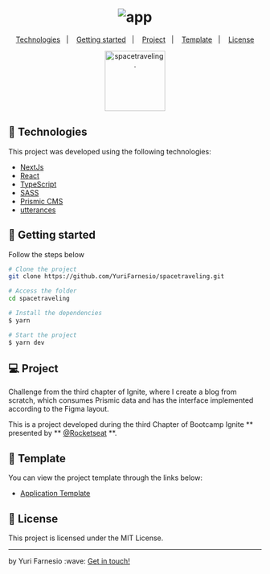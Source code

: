 <h1 align="center">
    <img alt="app" src="https://user-images.githubusercontent.com/45167583/145210182-97a9d43a-11a4-4a53-ae84-9ac61022813d.gif" />
</h1>

<p align="center">
  <a href="#-technologies">Technologies</a>&nbsp;&nbsp;&nbsp;|&nbsp;&nbsp;&nbsp;
  <a href="#-getting-started">Getting started</a>&nbsp;&nbsp;&nbsp;|&nbsp;&nbsp;&nbsp;
  <a href="#-project">Project</a>&nbsp;&nbsp;&nbsp;|&nbsp;&nbsp;&nbsp;
  <a href="#-template">Template</a>&nbsp;&nbsp;&nbsp;|&nbsp;&nbsp;&nbsp;
  <a href="#-license">License</a>
</p>

<p align="center">
  <img alt="spacetraveling." src="https://user-images.githubusercontent.com/45167583/145209975-29ed324e-e84d-46df-818c-746f25588794.png" width="120px">
</p>

## 🧪 Technologies

This project was developed using the following technologies:

- [NextJs](https://nextjs.org/)
- [React](https://reactjs.org)
- [TypeScript](https://www.typescriptlang.org/)
- [SASS](https://sass-lang.com/)
- [Prismic CMS](https://prismic.io/)
- [utterances](https://utteranc.es/)

## 🚀 Getting started

Follow the steps below

```bash
# Clone the project
git clone https://github.com/YuriFarnesio/spacetraveling.git

# Access the folder
cd spacetraveling

# Install the dependencies
$ yarn

# Start the project
$ yarn dev
```

## 💻 Project

Challenge from the third chapter of Ignite, where I create a blog from scratch, which consumes Prismic data and has the interface implemented according to the Figma layout.

This is a project developed during the third Chapter of Bootcamp Ignite ** presented by ** [@Rocketseat](https://github.com/Rocketseat) \*\*.

## 🔖 Template

You can view the project template through the links below:

- [Application Template](https://github.com/rocketseat-education/ignite-template-reactjs-criando-um-projeto-do-zero)

## 📝 License

This project is licensed under the MIT License.

<hr />
<p>by Yuri Farnesio :wave: <a href="https://linktr.ee/YuriFarnesio">Get in touch!</a></p>
